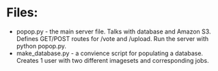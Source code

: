 # Files:

* popop.py - the main server file. Talks with database and Amazon S3. Defines GET/POST routes for /vote and /upload. Run the server with python popop.py.
* make_database.py - a convience script for populating a database. Creates 1 user with two different imagesets and corresponding jobs.
